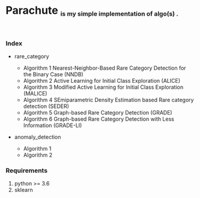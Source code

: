 # <h1> Parachute <sub><sub><sup>is my simple implementation of algo(s) .</sup></sub></sub></h1><br>

### Index

- rare_category
    - Algorithm 1 Nearest-Neighbor-Based Rare Category Detection for the Binary Case (NNDB)
    - Algorithm 2 Active Learning for Initial Class Exploration (ALICE)
    - Algorithm 3 Modified Active Learning for Initial Class Exploration (MALICE)
    - Algorithm 4 SEmiparametric Density Estimation based Rare category detection (SEDER)
    - Algorithm 5 Graph-based Rare Category Detection (GRADE)
    - Algorithm 6 Graph-based Rare Category Detection with Less Information (GRADE-LI)

- anomaly_detection
    - Algorithm 1 
    - Algorithm 2 



### Requirements

1. python >= 3.6
2. sklearn




